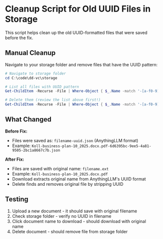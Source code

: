 # Cleanup Script for Old UUID Files in Storage

This script helps clean up the old UUID-formatted files that were saved before the fix.

## Manual Cleanup

Navigate to your storage folder and remove files that have the UUID pattern:

```powershell
# Navigate to storage folder
cd C:\code\dd-vc\storage

# List all files with UUID pattern
Get-ChildItem -Recurse -File | Where-Object { $_.Name -match '-[a-f0-9]{8}-[a-f0-9]{4}-[a-f0-9]{4}-[a-f0-9]{4}-[a-f0-9]{12}\.json$' }

# Delete them (review the list above first!)
Get-ChildItem -Recurse -File | Where-Object { $_.Name -match '-[a-f0-9]{8}-[a-f0-9]{4}-[a-f0-9]{4}-[a-f0-9]{4}-[a-f0-9]{12}\.json$' } | Remove-Item
```

## What Changed

**Before Fix:**
- Files were saved as: `filename-uuid.json` (AnythingLLM format)
- Example: `Koll-business-plan-10_2025.docx.pdf-6d6395bc-9ee5-4a81-9505-2bc1a8667c7b.json`

**After Fix:**
- Files are saved with original name: `filename.ext`
- Example: `Koll-business-plan-10_2025.docx.pdf`
- Download extracts original name from AnythingLLM's UUID format
- Delete finds and removes original file by stripping UUID

## Testing

1. Upload a new document - it should save with original filename
2. Check storage folder - verify no UUID in filename
3. Click document name to download - should download with original name
4. Delete document - should remove file from storage folder
